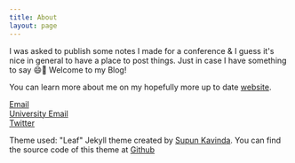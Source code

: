 ```yaml
---
title: About
layout: page
---
```


I was asked to publish some notes I made for a conference & I guess it's nice in general to have a place to post things. Just in case I have something to say 😄🐳
Welcome to my Blog!

You can learn more about me on my hopefully more up to date [website](https://carolin-brandt.de).

[Email](mailto:hey@carolin-brandt.de)  
[University Email](mailto:c.e.brandt@tudelft.nl)  
[Twitter](https://twitter.com/laci_noire)  

Theme used:
"Leaf" Jekyll theme created by <a rel="me" target="_blank" href="https://twitter.com/_SupunKavinda">Supun Kavinda</a>.
You can find the source code of this theme at <a href="https://github.com/SupunKavinda/jekyll-theme-leaf">Github</a>
